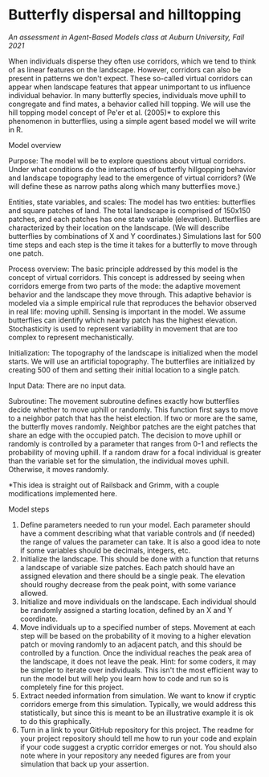 # Butterfly dispersal and hilltopping
*An assessment in Agent-Based Models class at Auburn University, Fall 2021*

When individuals disperse they often use corridors, which we tend to think of as linear features on the landscape. However, corridors can also be present in patterns we don't expect. These so-called virtual corridors can appear when landscape features that appear unimportant to us influence individual behavior. In many butterfly species, individuals move uphill to congregate and find mates, a behavior called hill topping. We will use the hill topping model concept of Pe'er et al. (2005)* to explore this phenomenon in butterflies, using a simple agent based model we will write in R.

Model overview

Purpose: The model will be to explore questions about virtual corridors. Under what conditions do the interactions of butterfly hillgopping behavior and landscape topography lead to the emergence of virtual corridors? (We will define these as narrow paths along which many butterflies move.) 

Entities, state variables, and scales: The model has two entities: butterflies and square patches of land. The total landscape is comprised of 150x150 patches, and each patches has one state variable (elevation).  Butterflies are characterized by their location on the landscape. (We will describe butterflies by combinations of X and Y coordinates.) Simulations last for 500 time steps and each step is the time it takes for a butterfly to move through one patch.

Process overview: The basic principle addressed by this model is the concept of virtual corridors. This concept is addressed by seeing when corridors emerge from two parts of the mode: the adaptive movement behavior and the landscape they move through. This adaptive behavior is modeled via a simple empirical rule that reproduces the behavior observed in real life: moving uphill. Sensing is important in the model. We assume butterflies can identify which nearby patch has the highest elevation. Stochasticity is used to represent variability in movement that are too complex to represent mechanistically. 

Initialization: The topography of the landscape is initialized when the model starts. We will use an artificial topography. The butterflies are initialized by creating 500 of them and setting their initial location to a single patch.

Input Data: There are no input data.

Subroutine: The movement subroutine defines exactly how butterflies decide whether to move uphill or randomly. This function first says to move to a neighbor patch that has the heist election. If two or more are the same, the butterfly moves randomly. Neighbor patches are the eight patches that share an edge with the occupied patch. The decision to move uphill or randomly is controlled by a parameter that ranges from 0-1 and reflects the probability of moving uphill. If a random draw for a focal individual is greater than the variable set for the simulation, the individual moves uphill. Otherwise, it moves randomly.

*This idea is straight out of Railsback and Grimm, with a couple modifications implemented here.

Model steps

1. Define parameters needed to run your model. Each parameter should have a comment describing what that variable controls and (if needed) the range of values the parameter can take. It is also a good idea to note if some variables should be decimals, integers, etc.
2. Initialize the landscape. This should be done with a function that returns a landscape of variable size patches. Each patch should have an assigned elevation and there should be a single peak. The elevation should roughy decrease from the peak point, with some variance allowed.
3. Initialize and move individuals on the landscape. Each individual should be randomly assigned a starting location, defined by an X and Y coordinate.
4. Move individuals up to a specified number of steps. Movement at each step will be based on the probability of it moving to a higher elevation patch or moving randomly to an adjacent patch, and this should be controlled by a function. Once the individual reaches the peak area of the landscape, it does not leave the peak. Hint: for some coders, it may be simpler to iterate over individuals. This isn't the most efficient way to run the model but will help you learn how to code and run so is completely fine for this project.
5. Extract needed information from simulation. We want to know if cryptic corridors emerge from this simulation. Typically, we would address this statistically, but since this is meant to be an illustrative example it is ok to do this graphically.
6. Turn in a link to your GitHub repository for this project. The readme for your project repository should tell me how to run your code and explain if your code suggest a cryptic corridor emerges or not. You should also note where in your repository any needed figures are from your simulation that back up your assertion. 
